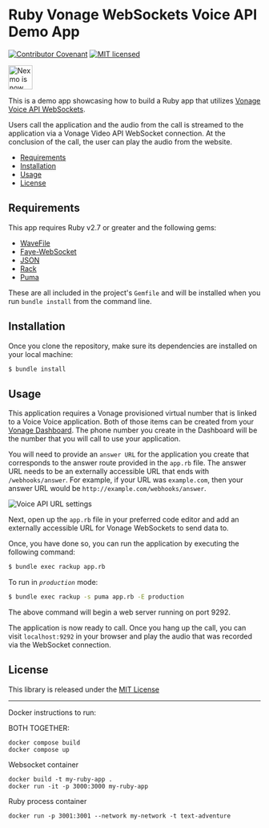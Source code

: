 # Ruby Vonage WebSockets Voice API Demo App

[![Contributor Covenant](https://img.shields.io/badge/Contributor%20Covenant-v2.0%20adopted-ff69b4.svg)](CODE_OF_CONDUCT.md)
[![MIT licensed](https://img.shields.io/badge/license-MIT-blue.svg)](./LICENSE.txt)

<img src="https://developer.nexmo.com/assets/images/Vonage_Nexmo.svg" height="48px" alt="Nexmo is now known as Vonage" />

This is a demo app showcasing how to build a Ruby app that utilizes [Vonage Voice API WebSockets](https://developer.nexmo.com/voice/voice-api/guides/websockets).

Users call the application and the audio from the call is streamed to the application via a Vonage Video API WebSocket connection. At the conclusion of the call, the user can play the audio from the website.

* [Requirements](#requirements)
* [Installation](#installation)
* [Usage](#usage)
* [License](#license)

## Requirements

This app requires Ruby v2.7 or greater and the following gems:

* [WaveFile](https://github.com/jstrait/wavefile)
* [Faye-WebSocket](https://github.com/faye/faye-websocket-ruby)
* [JSON](https://github.com/flori/json)
* [Rack](https://github.com/rack/rack)
* [Puma](https://github.com/puma/puma)

These are all included in the project's `Gemfile` and will be installed when you run `bundle install` from the command line.

## Installation

Once you clone the repository, make sure its dependencies are installed on your local machine:

```bash
$ bundle install
```

## Usage

This application requires a Vonage provisioned virtual number that is linked to a Voice Voice application. Both of those items can be created from your [Vonage Dashboard](https://dashboard.nexmo.com). The phone number you create in the Dashboard will be the number that you will call to use your application.

You will need to provide an `answer URL` for the application you create that corresponds to the answer route provided in the `app.rb` file. The answer URL needs to be an externally accessible URL that ends with `/webhooks/answer`. For example, if your URL was `example.com`, then your answer URL would be `http://example.com/webhooks/answer`.

![Voice API URL settings](voice_app_url_settings.png)

Next, open up the `app.rb` file in your preferred code editor and add an externally accessible URL for Vonage WebSockets to send data to. 

Once, you have done so, you can run the application by executing the following command:

```bash
$ bundle exec rackup app.rb
```

To run in *`production`* mode:

```bash
$ bundle exec rackup -s puma app.rb -E production
```

The above command will begin a web server running on port 9292.

The application is now ready to call. Once you hang up the call, you can visit `localhost:9292` in your browser and play the audio that was recorded via the WebSocket connection.

## License

This library is released under the [MIT License][license]

[license]: LICENSE.txt


____________________________________

Docker instructions to run:

BOTH TOGETHER:

```
docker compose build
docker compose up
```

Websocket container

```
docker build -t my-ruby-app .
docker run -it -p 3000:3000 my-ruby-app
```

Ruby process container

```
docker run -p 3001:3001 --network my-network -t text-adventure
```